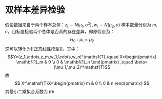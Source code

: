 # 双样本差异检验

假设数据来自于两个样本总体：$z_i \sim N(\mu_1,\sigma^2),w_i \sim N(\mu_2,\sigma)$ 样本数量分别为 $m,n$。目标是检验两个总体是否真的存在差异，即原假设为：
$$ H_0:\mu_1=\mu_2 $$
这可以转化为[[正态线性模型]]，其中：
$$Y=(z_1,\cdots,z_m,w_1,\cdots,w_n)^\mathsf{T},\quad X=\begin{pmatrix}
\mathbf{1}_m & 0 \\
0 & \mathbf{1}_n
\end{pmatrix} ,\quad \beta=(\mu_1,\mu_2)^\mathsf{T}$$
故
$$ X^\mathsf{T}X=\begin{pmatrix}
m & 0 \\
0 & n
\end{pmatrix} $$
其最小二乘拟合系数为 $\hat{\beta}=$
